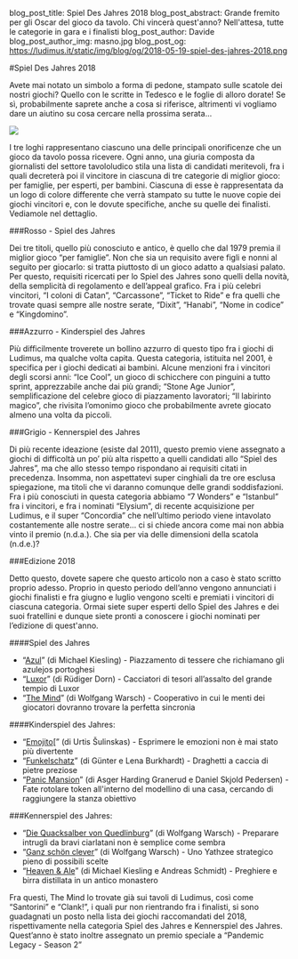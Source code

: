 blog_post_title: Spiel Des Jahres 2018
blog_post_abstract: Grande fremito per gli Oscar del gioco da tavolo. Chi vincerà quest'anno? Nell'attesa, tutte le categorie in gara e i finalisti
blog_post_author: Davide
blog_post_author_img: masno.jpg
blog_post_og: https://ludimus.it/static/img/blog/og/2018-05-19-spiel-des-jahres-2018.png

#Spiel Des Jahres 2018

Avete mai notato un simbolo a forma di pedone, stampato sulle scatole dei nostri giochi? Quello con le scritte in Tedesco e le foglie di alloro dorate! 
Se sì, probabilmente saprete anche a cosa si riferisce, altrimenti vi vogliamo dare un aiutino su cosa cercare nella prossima serata... 

![](../static/img/blog/og/2018-05-19-spiel-des-jahres-2018.png)

I tre loghi rappresentano ciascuno una delle principali onorificenze che un gioco da tavolo possa ricevere. 
Ogni anno, una giuria composta da giornalisti del settore tavololudico stila una lista di candidati meritevoli, fra i quali decreterà poi il vincitore in ciascuna di tre categorie di miglior gioco: per famiglie, per esperti, per bambini. 
Ciascuna di esse è rappresentata da un logo di colore differente che verrà stampato su tutte le nuove copie dei giochi vincitori e, con le dovute specifiche, anche su quelle dei finalisti. Vediamole nel dettaglio.

###Rosso - Spiel des Jahres

Dei tre titoli, quello più conosciuto e antico, è quello che dal 1979 premia il miglior gioco “per famiglie”. Non che sia un requisito avere figli e nonni al seguito per giocarlo: si tratta piuttosto di un gioco adatto a qualsiasi palato. Per questo, requisiti ricercati per lo Spiel des Jahres sono quelli della novità, della semplicità di regolamento e dell’appeal grafico. Fra i più celebri vincitori, “I coloni di Catan”, “Carcassone”, “Ticket to Ride” e fra quelli che trovate quasi sempre alle nostre serate, “Dixit”, “Hanabi”, “Nome in codice” e “Kingdomino”.

###Azzurro - Kinderspiel des Jahres

Più difficilmente troverete un bollino azzurro di questo tipo fra i giochi di Ludimus, ma qualche volta capita. Questa categoria, istituita nel 2001, è specifica per i giochi dedicati ai bambini. 
Alcune menzioni fra i vincitori degli scorsi anni: “Ice Cool”, un gioco di schicchere con pinguini a tutto sprint, apprezzabile anche dai più grandi; “Stone Age Junior”, semplificazione del celebre gioco di piazzamento lavoratori; “Il labirinto magico”, che rivisita l’omonimo gioco che probabilmente avrete giocato almeno una volta da piccoli.

###Grigio - Kennerspiel des Jahres

Di più recente ideazione (esiste dal 2011), questo premio viene assegnato a giochi di difficoltà un po’ più alta rispetto a quelli candidati allo “Spiel des Jahres”, ma che allo stesso tempo rispondano ai requisiti citati in precedenza. Insomma, non aspettatevi super cinghiali da tre ore esclusa spiegazione, ma titoli che vi daranno comunque delle grandi soddisfazioni. Fra i più conosciuti in questa categoria abbiamo “7 Wonders” e “Istanbul” fra i vincitori, e fra i nominati “Elysium”, di recente acquisizione per Ludimus, e il super “Concordia” che nell’ultimo periodo viene intavolato costantemente alle nostre serate... ci si chiede ancora come mai non abbia vinto il premio (n.d.a.). Che sia per via delle dimensioni della scatola (n.d.e.)?

###Edizione 2018

Detto questo, dovete sapere che questo articolo non a caso è stato scritto proprio adesso. Proprio in questo periodo dell’anno vengono annunciati i giochi finalisti e fra giugno e luglio vengono scelti e premiati i vincitori di ciascuna categoria. 
Ormai siete super esperti dello Spiel des Jahres e dei suoi fratellini e dunque siete pronti a conoscere i giochi nominati per l’edizione di quest'anno.

####Spiel des Jahres

- “[Azul](https://boardgamegeek.com/boardgame/230802/azul)” (di Michael Kiesling) - Piazzamento di tessere che richiamano gli azulejos portoghesi
- “[Luxor](https://boardgamegeek.com/boardgame/245643/luxor)” (di Rüdiger Dorn) - Cacciatori di tesori all’assalto del grande tempio di Luxor
- “[The Mind](https://boardgamegeek.com/boardgame/244992/mind)” (di Wolfgang Warsch) - Cooperativo in cui le menti dei giocatori dovranno trovare la perfetta sincronia

####Kinderspiel des Jahres:

- “[Emojito](https://boardgamegeek.com/boardgame/192283/emojito)[” (di Urtis Šulinskas) - Esprimere le emozioni non è mai stato più divertente
- “[Funkelschatz](https://boardgamegeek.com/boardgame/235655/dragons-breath)” (di Günter e Lena Burkhardt) - Draghetti a caccia di pietre preziose
- “[Panic Mansion](https://boardgamegeek.com/boardgame/232045/shaky-manor)” (di Asger Harding Granerud e Daniel Skjold Pedersen) - Fate rotolare token all'interno del modellino di una casa, cercando di raggiungere la stanza obiettivo

###Kennerspiel des Jahres:

- “[Die Quacksalber von Quedlinburg](https://boardgamegeek.com/boardgame/244521/die-quacksalber-von-quedlinburg)” (di Wolfgang Warsch) - Preparare intrugli da bravi ciarlatani non è semplice come sembra
- “[Ganz schön clever](https://boardgamegeek.com/boardgame/244522/ganz-schon-clever)” (di Wolfgang Warsch) - Uno Yathzee strategico pieno di possibili scelte
- “[Heaven & Ale](https://boardgamegeek.com/boardgame/227789/heaven-ale)” (di Michael Kiesling e Andreas Schmidt) - Preghiere e birra distillata in un antico monastero

Fra questi, The Mind lo trovate già sui tavoli di Ludimus, così come “Santorini” e “Clank!”, i quali pur non rientrando fra i finalisti, si sono guadagnati un posto nella lista dei giochi raccomandati del 2018, rispettivamente nella categoria Spiel des Jahres e Kennerspiel des Jahres. Quest’anno è stato inoltre assegnato un premio speciale a “Pandemic Legacy - Season 2”